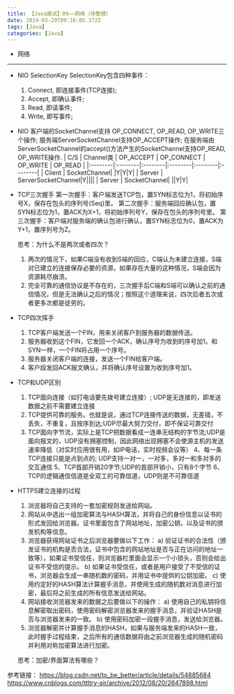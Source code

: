 ```yaml
---
title: 【Java面试】09——网络（待整理）
date: 2019-03-20T09:16:05.372Z
tags: [Java]
categories: [Java]
---
```

- 网络

<!-- more -->

--------------------------------

- NIO SelectionKey
    SelectionKey包含四种事件：
    1. Connect, 即连接事件(TCP连接);
    2. Accept, 即确认事件;
    3. Read, 即读事件;
    4. Write, 即写事件;

- NIO
    客户端的SocketChannel支持 OP_CONNECT, OP_READ, OP_WRITE三个操作;
    服务端ServerSocketChannel支持OP_ACCEPT操作;
    在服务端由ServerSocketChannel的accept()方法产生的SocketChannel支持OP_READ, OP_WRITE操作.
    |	C/S	|	Channel类  |  OP_ACCEPT  |  OP_CONNECT  |  OP_WRITE  |  OP_READ  |
    |:--------|:--------|:--------|:--------|:--------|:--------|
    |  Client | SocketChannel| |Y|Y|Y|
    |  Server | ServerSocketChannel|Y||||
    |  Server | SocketChannel| ||Y|Y|

- TCP三次握手
    第一次握手：客户端发送TCP包，置SYN标志位为1，将初始序号X，保存在包头的序列号(Seq)里。
    第二次握手：服务端回应确认包，置SYN标志位为1，置ACK为X+1，将初始序列号Y，保存在包头的序列号里。
    第三次握手：客户端对服务端的确认包进行确认，置SYN标志位为0，置ACK为Y+1，置序列号为Z。

    思考：为什么不是两次或者四次？
    1. 两次的情况下，如果C端没有收到S端的回应，C端认为未建立连接，S端对已建立的连接保存必要的资源，如果存在大量的这种情况，S端会因为资源耗尽崩溃。
    2. 完全可靠的通信协议是不存在的，三次握手后C端和S端可以确认之前的通信情况，但是无法确认之后的情况；按照这个道理来说，四次后者五次或者更多次都是徒劳的。

- TCP四次挥手
    1. TCP客户端发送一个FIN，用来关闭客户到服务器的数据传送。
    2. 服务器收到这个FIN，它发回一个ACK，确认序号为收到的序号加1。和SYN一样，一个FIN将占用一个序号。
    3. 服务器关闭客户端的连接，发送一个FIN给客户端。
    4. 客户段发回ACK报文确认，并将确认序号设置为收到序号加1。

- TCP和UDP区别  
    1. TCP面向连接（如打电话要先拨号建立连接）; UDP是无连接的，即发送数据之前不需要建立连接
    2. TCP提供可靠的服务。也就是说，通过TCP连接传送的数据，无差错，不丢失，不重复，且按序到达;UDP尽最大努力交付，即不保证可靠交付
    3. TCP面向字节流，实际上是TCP把数据看成一连串无结构的字节流;UDP是面向报文的，UDP没有拥塞控制，因此网络出现拥塞不会使源主机的发送速率降低（对实时应用很有用，如IP电话，实时视频会议等）
    4、每一条TCP连接只能是点到点的; UDP支持一对一，一对多，多对一和多对多的交互通信
    5、TCP首部开销20字节;UDP的首部开销小，只有8个字节
    6、TCP的逻辑通信信道是全双工的可靠信道，UDP则是不可靠信道

- HTTPS建立连接的过程
    1. 浏览器将自己支持的一套加密规则发送给网站。
    2. 网站从中选出一组加密算法与HASH算法，并将自己的身份信息以证书的形式发回给浏览器。证书里面包含了网站地址，加密公钥，以及证书的颁发机构等信息。
    3. 浏览器获得网站证书之后浏览器要做以下工作：
        a) 验证证书的合法性（颁发证书的机构是否合法，证书中包含的网站地址是否与正在访问的地址一致等），如果证书受信任，则浏览器栏里面会显示一个小锁头，否则会给出证书不受信的提示。
        b) 如果证书受信任，或者是用户接受了不受信的证书，浏览器会生成一串随机数的密码，并用证书中提供的公钥加密。
        c) 使用约定好的HASH算法计算握手消息，并使用生成的随机数对消息进行加密，最后将之前生成的所有信息发送给网站。
    4. 网站接收浏览器发来的数据之后要做以下的操作：
        a) 使用自己的私钥将信息解密取出密码，使用密码解密浏览器发来的握手消息，并验证HASH是否与浏览器发来的一致。
        b) 使用密码加密一段握手消息，发送给浏览器。
    5. 浏览器解密并计算握手消息的HASH，如果与服务端发来的HASH一致，此时握手过程结束，之后所有的通信数据将由之前浏览器生成的随机密码并利用对称加密算法进行加密。

    思考：加密/界面算法有哪些？

参考链接：
<https://blog.csdn.net/to_be_better/article/details/54885684>
<https://www.cnblogs.com/ttltry-air/archive/2012/08/20/2647898.html>